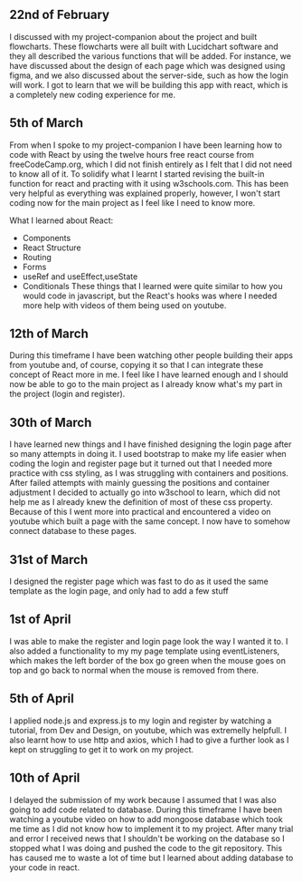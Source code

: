 ## 22nd of February
I discussed with my project-companion about the project and built flowcharts. These flowcharts were all built with Lucidchart software and they all described the various functions that will be added. For instance, we have discussed about the design of each page which was designed using figma, and we also discussed about the server-side, such as how the login will work. I got to learn that we will be building this app with react, which is a completely new coding experience for me. 

## 5th of March
From when I spoke to my project-companion I have been learning how to code with React by using the twelve hours free react course from freeCodeCamp.org, which I did not finish entirely as I felt that I did not need to know all of it. To solidify what I learnt I started revising the built-in function for react and practing with it using w3schools.com. This has been very helpful as everything was explained properly, however, I won't start coding now for the main project as I feel like I need to know more.

What I learned about React:
* Components
* React Structure
* Routing
* Forms
* useRef and useEffect,useState
* Conditionals
These things that I learned were quite similar to how you would code in javascript, but the React's hooks was where I needed more help with videos of them being used on youtube.

## 12th of March
During this timeframe I have been watching other people building their apps from youtube and, of course, copying it so that I can integrate these concept of React more in me. I feel like I have learned enough and I should now be able to go to the main project as I already know what's my part in the project (login and register).

## 30th of March
I have learned new things and I have finished designing the login page after so many attempts in doing it. I used bootstrap to make my life easier when coding the login and register page but it turned out that I needed more practice with css styling, as I was struggling with containers and positions. After failed attempts with mainly guessing the positions and container adjustment I decided to actually go into w3school to learn, which did not help me as I already knew the definition of most of these css property. Because of this I went more into practical and encountered a video on youtube which built a page with the same concept. I now have to somehow connect database to these pages.

## 31st of March
I designed the register page which was fast to do as it used the same template as the login page, and only had to add a few stuff

## 1st of April
I was able to make the register and login page look the way I wanted it to. I also added a functionality to my my page template using eventListeners, which makes the left border of the box go green when the mouse goes on top and go back to normal when the mouse is removed from there.

## 5th of April
I applied node.js and express.js to my login and register by watching a tutorial, from Dev and Design, on youtube, which was extremelly helpfull. I also learnt how to use http and axios, which I had to give a further look as I kept on struggling to get it to work on my project.

## 10th of April
I delayed the submission of my work because I assumed that I was also going to add code related to database. During this timeframe I have been watching a youtube video on how to add mongoose database which took me time as I did not know how to implement it to my project. After many trial and error I received news that I shouldn't be working on the database so I stopped what I was doing and pushed the code to the git repository. This has caused me to waste a lot of time but I learned about adding database to your code in react.
